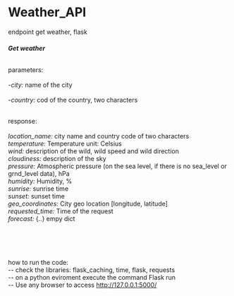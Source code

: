 # Weather_API
endpoint get weather, flask

###### **Get weather**

parameters:<br/><br/>
    -_city:_ name of the city <String> <br/>   
    -_country:_ cod of the country, two characters <br/> <br/>
    
response: </br><br/>
    _location_name:_ city name and country code of two characters <br/>
    _temperature:_ Temperature unit: Celsius <br/>
    _wind:_ description of the wild, wild speed and wild direction <br/>
    _cloudiness:_ description of the sky <br/>
    _pressure:_ Atmospheric pressure (on the sea level, if there is no sea_level or grnd_level data), hPa <br/>
    _humidity:_ Humidity, % <br/>
    _sunrise:_ sunrise time <br/>
    _sunset:_ sunset time <br/>
    _geo_coordinates:_ City geo location [longitude, latitude] <br/>
    _requested_time:_ Time of the request <br/>
    _forecast:_ {..} empy dict <br/><br/><br/><br/><br/>


how to run  the code:<br/>
    -- check the libraries: flask_caching, time, flask, requests <br/>
    -- on a python eviroment execute the command Flask run <br/>
    -- Use any browser to access http://127.0.0.1:5000/
